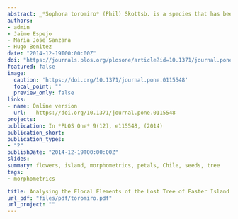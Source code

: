 ```yaml
---
abstract: _*Sophora toromiro* (Phil) Skottsb. is a species that has been extinct in its natural habitat Easter Island (Rapa Nui) for over fifty years. However, seed collections carried out before its extinction have allowed its persistence ex-situ in different botanical gardens and private collections around the world. The progenies of these diverse collections have been classified in different lines, most of them exhibiting high similarity as corroborated by molecular markers. In spite of this resemblance observed between the different lines, one of them (Titze) has dissimilar floral elements, thus generating doubts regarding its species classification. The floral elements (wing, standard and keel) belonging to three different *S. toromiro* lines and two related species were analyzed using geometric morphometrics. This method was applied in order to quantify the floral shape variation of the standard, wing, and keel between the different lines and control species. Geometric morphometrics analyses were able to distinguish the floral elements at both intra (lines) and inter-specific levels. The present results are on line with the cumulative evidence that supports the Titze line as not being a proper member of the *S. toromiro* species, but probably a hybridization product or even another species of the Edwardsia section. The reintroduction programs of *S. toromiro* should consider this information when assessing the authenticity and origin of the lines that will be used to repopulate the island.
authors:
- admin
- Jaime Espejo
- Maria Jose Sanzana
- Hugo Benitez
date: "2014-12-19T00:00:00Z"
doi: "https://journals.plos.org/plosone/article?id=10.1371/journal.pone.0115548"
featured: false
image:
  caption: 'https://doi.org/10.1371/journal.pone.0115548'
  focal_point: ""
  preview_only: false
links:
- name: Online version
  url:   https://doi.org/10.1371/journal.pone.0115548
projects:
publication: In *PLOS One* 9(12), e115548, (2014)
publication_short: 
publication_types:
- "2"
publishDate: "2014-12-19T00:00:00Z"
slides: 
summary: flowers, island, morphometrics, petals, Chile, seeds, tree
tags:
- morphometrics

title: Analysing the Floral Elements of the Lost Tree of Easter Island a Morphometric Comparison between the Remaining Ex-Situ Lines of the Endemic Extinct Species *Sophora toromiro*
url_pdf: "files/pdf/toromiro.pdf"
url_project: ""
---
```


